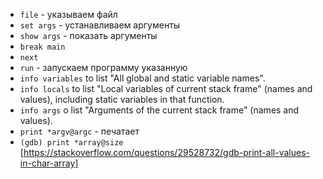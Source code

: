 - `file` - указываем файл
- `set args` - устанавливаем аргументы
- `show args` - показать аргументы
- `break main` 
- `next`
- `run` - запускаем программу указанную
- `info variables` to list "All global and static variable names".
- `info locals` to list "Local variables of current stack frame" (names and values), including static variables in that function.
- `info args` o list "Arguments of the current stack frame" (names and values).
- `print *argv@argc` - печатает
- `(gdb) print *array@size`  [https://stackoverflow.com/questions/29528732/gdb-print-all-values-in-char-array]